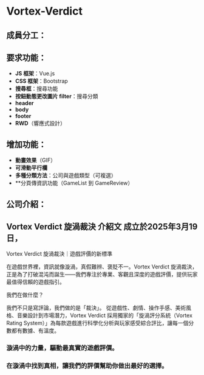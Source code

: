 # Vortex-Verdict

## 成員分工：

## 要求功能：

- **JS 框架**：Vue.js
- **CSS 框架**：Bootstrap
- **搜尋框**：搜尋功能
- **按鈕動態更改圖片 filter**：搜尋分類
- **header**
- **body**
- **footer**
- **RWD**（響應式設計）

## 增加功能：

- **動畫效果**（GIF）
- **可滑動平行欄**
- **多種分類方法**：公司與遊戲類型（可複選）
- **分頁傳資訊功能（GameList 到 GameReview）

## 公司介紹：
Vortex Verdict 旋渦裁決 介紹文
成立於2025年3月19日，
---
Vortex Verdict 旋渦裁決｜遊戲評價的新標準

在遊戲世界裡，資訊就像漩渦，真假難辨、褒貶不一。Vortex Verdict 旋渦裁決，正是為了打破混沌而誕生——我們專注於專業、客觀且深度的遊戲評價，提供玩家最值得信賴的遊戲指引。

我們在做什麼？

我們不只是寫評論，我們做的是「裁決」。
從遊戲性、劇情、操作手感、美術風格、音樂設計到市場潛力，Vortex Verdict 採用獨家的「旋渦評分系統（Vortex Rating System）」為每款遊戲進行科學化分析與玩家感受綜合評比，讓每一個分數都有數據、有溫度。
### 漩渦中的力量，驅動最真實的遊戲評價。
### 在漩渦中找到真相，讓我們的評價幫助你做出最好的選擇。
